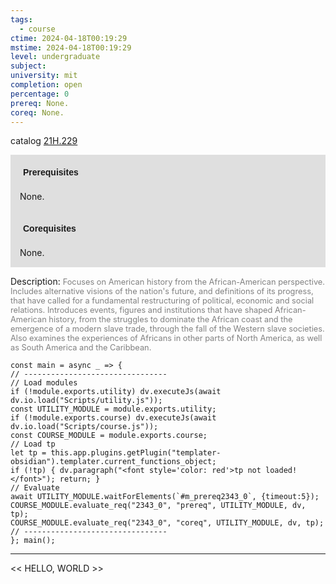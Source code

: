 ```yaml
---
tags:
  - course
ctime: 2024-04-18T00:19:29
mstime: 2024-04-18T00:19:29
level: undergraduate
subject: 
university: mit
completion: open
percentage: 0
prereq: None.
coreq: None.
---
```


catalog [21H.229](http://student.mit.edu/catalog/m21Ha.html#21H.229)

<span style="display: block; padding: 15px; background-color: rgb(100, 100, 100, 0.2);"><font id="m_prereq2343_0" style="display: block; font-family: Arial, sans-serif; font-weight: bold; padding: 5px">Prerequisites</font><br><span id="prereq2343_0">None.</span></span>
<span style="display: block; padding: 15px; background-color: rgb(100, 100, 100, 0.2);"><font id="m_coreq2343_0" style="display: block; font-family: Arial, sans-serif; font-weight: bold; padding: 5px">Corequisites</font><br><span id="coreq2343_0">None.</span></span>

<font style="">Description:</font>
<font style="color: grey; font-size: 0.8rem;">Focuses on American history from the African-American perspective. Includes alternative visions of the nation's future, and definitions of its progress, that have called for a fundamental restructuring of political, economic and social relations. Introduces events, figures and institutions that have shaped African-American history, from the struggles to dominate the African coast and the emergence of a modern slave trade, through the fall of the Western slave societies. Also examines the experiences of Africans in other parts of North America, as well as South America and the Caribbean.</font>

```dataviewjs
const main = async _ => {
// --------------------------------
// Load modules
if (!module.exports.utility) dv.executeJs(await dv.io.load("Scripts/utility.js"));
const UTILITY_MODULE = module.exports.utility;
if (!module.exports.course) dv.executeJs(await dv.io.load("Scripts/course.js"));
const COURSE_MODULE = module.exports.course;
// Load tp
let tp = this.app.plugins.getPlugin("templater-obsidian").templater.current_functions_object;
if (!tp) { dv.paragraph("<font style='color: red'>tp not loaded!</font>"); return; }
// Evaluate
await UTILITY_MODULE.waitForElements(`#m_prereq2343_0`, {timeout:5});
COURSE_MODULE.evaluate_req("2343_0", "prereq", UTILITY_MODULE, dv, tp);
COURSE_MODULE.evaluate_req("2343_0", "coreq", UTILITY_MODULE, dv, tp);
// --------------------------------
}; main();
```

---

<< HELLO, WORLD >>
